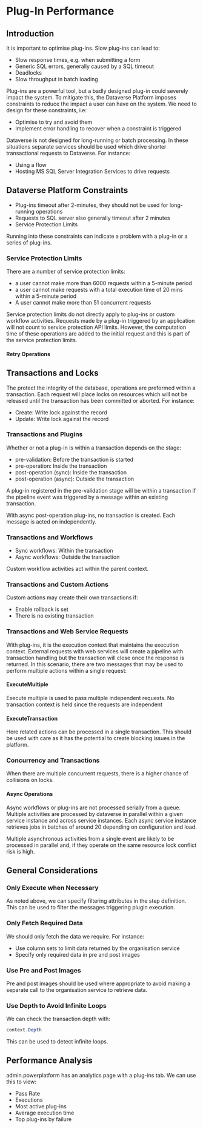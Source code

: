 # Plug-In Performance

## Introduction

It is important to optimise plug-ins. Slow plug-ins can lead to:

- Slow response times, e.g. when submitting a form
- Generic SQL errors, generally caused by a SQL timeout
- Deadlocks
- Slow throughput in batch loading

Plug-ins are a powerful tool, but a badly designed plug-in could severely impact
the system. To mitigate this, the Dataverse Platform imposes constraints to
reduce the impact a user can have on the system. We need to design for these
constraints, i.e:

- Optimise to try and avoid them
- Implement error handling to recover when a constraint is triggered

Dataverse is not designed for long-running or batch processing. In these
situations separate services should be used which drive shorter transactional
requests to Dataverse. For instance:

- Using a flow
- Hosting MS SQL Server Integration Services to drive requests

## Dataverse Platform Constraints

- Plug-ins timeout after 2-minutes, they should not be used for long-running
operations
- Requests to SQL server also generally timeout after 2 minutes
- Service Protection Limits

Running into these constraints can indicate a problem with a plug-in or a series
of plug-ins.

### Service Protection Limits

There are a number of service protection limits:

- a user cannot make more than 6000 requests within a 5-minute period
- a user cannot make requests with a total execution time of 20 mins within a
5-minute period
- A user cannot make more than 51 concurrent requests

Service protection limits do not directly apply to plug-ins or custom workflow
activities. Requests made by a plug-in triggered by an application will not
count to service protection API limits. However, the computation time of these
operations are added to the initial request and this is part of the service
protection limits.

#### Retry Operations

## Transactions and Locks

The protect the integrity of the database, operations are preformed within a
transaction. Each request will place locks on resources which will not be
released until the transaction has been committed or aborted. For instance:

- Create: Write lock against the record
- Update: Write lock against the record

### Transactions and Plugins

Whether or not a plug-in is within a transaction depends on the stage:

- pre-validation: Before the transaction is started
- pre-operation: Inside the transaction
- post-operation (sync): Inside the transaction
- post-operation (async): Outside the transaction

A plug-in registered in the pre-validation stage will be within a transaction if
the pipeline event was triggered by a message within an existing transaction.

With async post-operation plug-ins, no transaction is created. Each message is
acted on independently.

### Transactions and Workflows

- Sync workflows: Within the transaction
- Async workflows: Outside the transaction

Custom workflow activities act within the parent context.

### Transactions and Custom Actions

Custom actions may create their own transactions if:

- Enable rollback is set
- There is no existing transaction

### Transactions and Web Service Requests

With plug-ins, it is the execution context that maintains the execution context.
External requests with web services will create a pipeline with transaction
handling but the transaction will close once the response is returned. In this
scenario, there are two messages that may be used to perform multiple actions
within a single request:

#### ExecuteMultiple

Execute multiple is used to pass multiple independent requests. No transaction
context is held since the requests are independent

#### ExecuteTransaction

Here related actions can be processed in a single transaction. This should be
used with care as it has the potential to create blocking issues in the
platform.

### Concurrency and Transactions

When there are multiple concurrent requests, there is a higher chance of
collisions on locks.

#### Async Operations

Async workflows or plug-ins are not processed serially from a queue. Multiple
activities are processed by dataverse in parallel within a given service
instance and across service instances. Each async service instance retrieves
jobs in batches of around 20 depending on configuration and load.

Multiple asynchronous activities from a single event are likely to be processed
in parallel and, if they operate on the same resource lock conflict risk is
high.

## General Considerations

### Only Execute when Necessary

As noted above, we can specify filtering attributes in the step definition. This
can be used to filter the messages triggering plugin execution.

### Only Fetch Required Data

We should only fetch the data we require. For instance:

- Use column sets to limit data returned by the organisation service
- Specify only required data in pre and post images

### Use Pre and Post Images

Pre and post images should be used where appropriate to avoid making a separate
call to the organisation service to retrieve data.

### Use Depth to Avoid Infinite Loops

We can check the transaction depth with:

```cs
context.Depth
```

This can be used to detect infinite loops.

## Performance Analysis

admin.powerplatform has an analytics page with a plug-ins tab. We can use this
to view:

- Pass Rate
- Executions
- Most active plug-ins
- Average execution time
- Top plug-ins by failure
